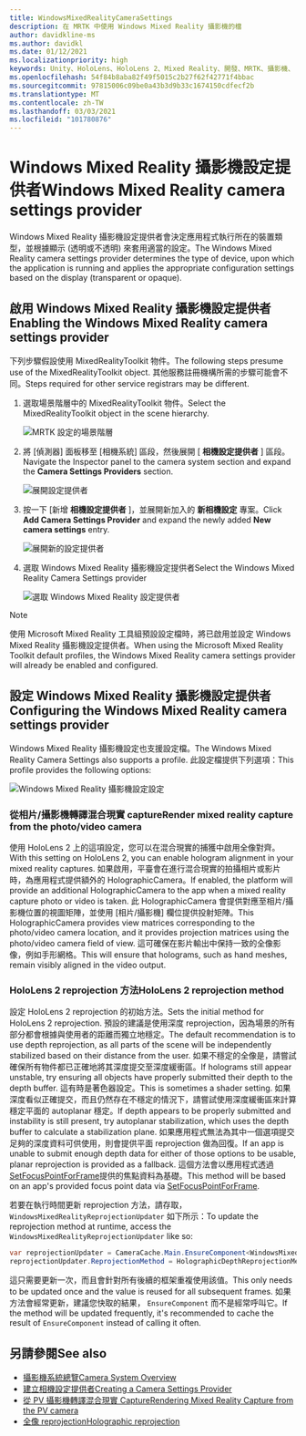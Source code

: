 ```yaml
---
title: WindowsMixedRealityCameraSettings
description: 在 MRTK 中使用 Windows Mixed Reality 攝影機的檔
author: davidkline-ms
ms.author: davidkl
ms.date: 01/12/2021
ms.localizationpriority: high
keywords: Unity、HoloLens、HoloLens 2、Mixed Reality、開發、MRTK、攝影機、
ms.openlocfilehash: 54f84b8aba82f49f5015c2b27f62f42771f4bbac
ms.sourcegitcommit: 97815006c09be0a43b3d9b33c1674150cdfecf2b
ms.translationtype: MT
ms.contentlocale: zh-TW
ms.lasthandoff: 03/03/2021
ms.locfileid: "101780876"
---
```

# <a name="windows-mixed-reality-camera-settings-provider"></a><span data-ttu-id="8aca6-104">Windows Mixed Reality 攝影機設定提供者</span><span class="sxs-lookup"><span data-stu-id="8aca6-104">Windows Mixed Reality camera settings provider</span></span>

<span data-ttu-id="8aca6-105">Windows Mixed Reality 攝影機設定提供者會決定應用程式執行所在的裝置類型，並根據顯示 (透明或不透明) 來套用適當的設定。</span><span class="sxs-lookup"><span data-stu-id="8aca6-105">The Windows Mixed Reality camera settings provider determines the type of device, upon which the application is running and applies the appropriate configuration settings based on the display (transparent or opaque).</span></span>

## <a name="enabling-the-windows-mixed-reality-camera-settings-provider"></a><span data-ttu-id="8aca6-106">啟用 Windows Mixed Reality 攝影機設定提供者</span><span class="sxs-lookup"><span data-stu-id="8aca6-106">Enabling the Windows Mixed Reality camera settings provider</span></span>

<span data-ttu-id="8aca6-107">下列步驟假設使用 MixedRealityToolkit 物件。</span><span class="sxs-lookup"><span data-stu-id="8aca6-107">The following steps presume use of the MixedRealityToolkit object.</span></span> <span data-ttu-id="8aca6-108">其他服務註冊機構所需的步驟可能會不同。</span><span class="sxs-lookup"><span data-stu-id="8aca6-108">Steps required for other service registrars may be different.</span></span>

1. <span data-ttu-id="8aca6-109">選取場景階層中的 MixedRealityToolkit 物件。</span><span class="sxs-lookup"><span data-stu-id="8aca6-109">Select the MixedRealityToolkit object in the scene hierarchy.</span></span>

    ![MRTK 設定的場景階層](../Images/MRTK_ConfiguredHierarchy.png)

2. <span data-ttu-id="8aca6-111">將 [偵測器] 面板移至 [相機系統] 區段，然後展開 [ **相機設定提供者** ] 區段。</span><span class="sxs-lookup"><span data-stu-id="8aca6-111">Navigate the Inspector panel to the camera system section and expand the **Camera Settings Providers** section.</span></span>

    ![展開設定提供者](../Images/CameraSystem/ExpandProviders.png)

3. <span data-ttu-id="8aca6-113">按一下 [新增 **相機設定提供者** ]，並展開新加入的 **新相機設定** 專案。</span><span class="sxs-lookup"><span data-stu-id="8aca6-113">Click **Add Camera Settings Provider** and expand the newly added **New camera settings** entry.</span></span>

    ![展開新的設定提供者](../Images/CameraSystem/ExpandNewProvider.png)

4. <span data-ttu-id="8aca6-115">選取 Windows Mixed Reality 攝影機設定提供者</span><span class="sxs-lookup"><span data-stu-id="8aca6-115">Select the Windows Mixed Reality Camera Settings provider</span></span>

    ![選取 Windows Mixed Reality 設定提供者](../Images/CameraSystem/SelectWindowsMixedRealitySettings.png)

> [!NOTE]
> <span data-ttu-id="8aca6-117">使用 Microsoft Mixed Reality 工具組預設設定檔時，將已啟用並設定 Windows Mixed Reality 攝影機設定提供者。</span><span class="sxs-lookup"><span data-stu-id="8aca6-117">When using the Microsoft Mixed Reality Toolkit default profiles, the Windows Mixed Reality camera settings provider will already be enabled and configured.</span></span>

## <a name="configuring-the-windows-mixed-reality-camera-settings-provider"></a><span data-ttu-id="8aca6-118">設定 Windows Mixed Reality 攝影機設定提供者</span><span class="sxs-lookup"><span data-stu-id="8aca6-118">Configuring the Windows Mixed Reality camera settings provider</span></span>

<span data-ttu-id="8aca6-119">Windows Mixed Reality 攝影機設定也支援設定檔。</span><span class="sxs-lookup"><span data-stu-id="8aca6-119">The Windows Mixed Reality Camera Settings also supports a profile.</span></span> <span data-ttu-id="8aca6-120">此設定檔提供下列選項：</span><span class="sxs-lookup"><span data-stu-id="8aca6-120">This profile provides the following options:</span></span>

![Windows Mixed Reality 攝影機設定設定](../Images/CameraSystem/WMRCameraSettingsProfile.png)

### <a name="render-mixed-reality-capture-from-the-photovideo-camera"></a><span data-ttu-id="8aca6-122">從相片/攝影機轉譯混合現實 capture</span><span class="sxs-lookup"><span data-stu-id="8aca6-122">Render mixed reality capture from the photo/video camera</span></span>

<span data-ttu-id="8aca6-123">使用 HoloLens 2 上的這項設定，您可以在混合現實的捕獲中啟用全像對齊。</span><span class="sxs-lookup"><span data-stu-id="8aca6-123">With this setting on HoloLens 2, you can enable hologram alignment in your mixed reality captures.</span></span> <span data-ttu-id="8aca6-124">如果啟用，平臺會在進行混合現實的拍攝相片或影片時，為應用程式提供額外的 HolographicCamera。</span><span class="sxs-lookup"><span data-stu-id="8aca6-124">If enabled, the platform will provide an additional HolographicCamera to the app when a mixed reality capture photo or video is taken.</span></span> <span data-ttu-id="8aca6-125">此 HolographicCamera 會提供對應至相片/攝影機位置的視圖矩陣，並使用 [相片/攝影機] 欄位提供投射矩陣。</span><span class="sxs-lookup"><span data-stu-id="8aca6-125">This HolographicCamera provides view matrices corresponding to the photo/video camera location, and it provides projection matrices using the photo/video camera field of view.</span></span> <span data-ttu-id="8aca6-126">這可確保在影片輸出中保持一致的全像影像，例如手形網格。</span><span class="sxs-lookup"><span data-stu-id="8aca6-126">This will ensure that holograms, such as hand meshes, remain visibly aligned in the video output.</span></span>

### <a name="hololens-2-reprojection-method"></a><span data-ttu-id="8aca6-127">HoloLens 2 reprojection 方法</span><span class="sxs-lookup"><span data-stu-id="8aca6-127">HoloLens 2 reprojection method</span></span>

<span data-ttu-id="8aca6-128">設定 HoloLens 2 reprojection 的初始方法。</span><span class="sxs-lookup"><span data-stu-id="8aca6-128">Sets the initial method for HoloLens 2 reprojection.</span></span> <span data-ttu-id="8aca6-129">預設的建議是使用深度 reprojection，因為場景的所有部分都會根據與使用者的距離而獨立地穩定。</span><span class="sxs-lookup"><span data-stu-id="8aca6-129">The default recommendation is to use depth reprojection, as all parts of the scene will be independently stabilized based on their distance from the user.</span></span> <span data-ttu-id="8aca6-130">如果不穩定的全像是，請嘗試確保所有物件都已正確地將其深度提交至深度緩衝區。</span><span class="sxs-lookup"><span data-stu-id="8aca6-130">If holograms still appear unstable, try ensuring all objects have properly submitted their depth to the depth buffer.</span></span> <span data-ttu-id="8aca6-131">這有時是著色器設定。</span><span class="sxs-lookup"><span data-stu-id="8aca6-131">This is sometimes a shader setting.</span></span> <span data-ttu-id="8aca6-132">如果深度看似正確提交，而且仍然存在不穩定的情況下，請嘗試使用深度緩衝區來計算穩定平面的 autoplanar 穩定。</span><span class="sxs-lookup"><span data-stu-id="8aca6-132">If depth appears to be properly submitted and instability is still present, try autoplanar stabilization, which uses the depth buffer to calculate a stabilization plane.</span></span> <span data-ttu-id="8aca6-133">如果應用程式無法為其中一個選項提交足夠的深度資料可供使用，則會提供平面 reprojection 做為回復。</span><span class="sxs-lookup"><span data-stu-id="8aca6-133">If an app is unable to submit enough depth data for either of those options to be usable, planar reprojection is provided as a fallback.</span></span> <span data-ttu-id="8aca6-134">這個方法會以應用程式透過 [SetFocusPointForFrame](https://docs.unity3d.com/ScriptReference/XR.WSA.HolographicSettings.SetFocusPointForFrame.html)提供的焦點資料為基礎。</span><span class="sxs-lookup"><span data-stu-id="8aca6-134">This method will be based on an app's provided focus point data via [SetFocusPointForFrame](https://docs.unity3d.com/ScriptReference/XR.WSA.HolographicSettings.SetFocusPointForFrame.html).</span></span>

<span data-ttu-id="8aca6-135">若要在執行時間更新 reprojection 方法，請存取， `WindowsMixedRealityReprojectionUpdater` 如下所示：</span><span class="sxs-lookup"><span data-stu-id="8aca6-135">To update the reprojection method at runtime, access the `WindowsMixedRealityReprojectionUpdater` like so:</span></span>

```c#
var reprojectionUpdater = CameraCache.Main.EnsureComponent<WindowsMixedRealityReprojectionUpdater>();
reprojectionUpdater.ReprojectionMethod = HolographicDepthReprojectionMethod.AutoPlanar;
```

<span data-ttu-id="8aca6-136">這只需要更新一次，而且會針對所有後續的框架重複使用該值。</span><span class="sxs-lookup"><span data-stu-id="8aca6-136">This only needs to be updated once and the value is reused for all subsequent frames.</span></span> <span data-ttu-id="8aca6-137">如果方法會經常更新，建議您快取的結果， `EnsureComponent` 而不是經常呼叫它。</span><span class="sxs-lookup"><span data-stu-id="8aca6-137">If the method will be updated frequently, it's recommended to cache the result of `EnsureComponent` instead of calling it often.</span></span>

## <a name="see-also"></a><span data-ttu-id="8aca6-138">另請參閱</span><span class="sxs-lookup"><span data-stu-id="8aca6-138">See also</span></span>

- [<span data-ttu-id="8aca6-139">攝影機系統總覽</span><span class="sxs-lookup"><span data-stu-id="8aca6-139">Camera System Overview</span></span>](CameraSystemOverview.md)
- [<span data-ttu-id="8aca6-140">建立相機設定提供者</span><span class="sxs-lookup"><span data-stu-id="8aca6-140">Creating a Camera Settings Provider</span></span>](CreateSettingsProvider.md)
- [<span data-ttu-id="8aca6-141">從 PV 攝影機轉譯混合現實 Capture</span><span class="sxs-lookup"><span data-stu-id="8aca6-141">Rendering Mixed Reality Capture from the PV camera</span></span>](https://docs.microsoft.com/windows/mixed-reality/mixed-reality-capture-for-developers#render-from-the-pv-camera-opt-in)
- [<span data-ttu-id="8aca6-142">全像 reprojection</span><span class="sxs-lookup"><span data-stu-id="8aca6-142">Holographic reprojection</span></span>](https://docs.microsoft.com/windows/mixed-reality/hologram-stability#reprojection)
